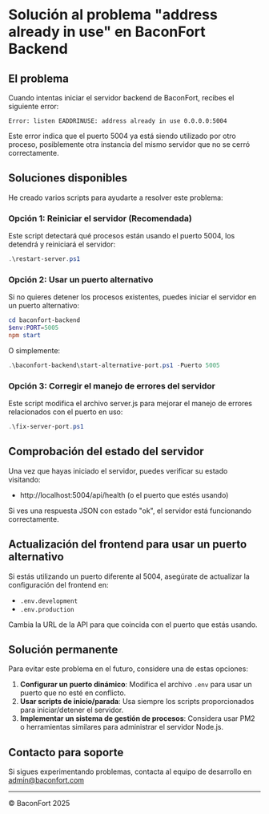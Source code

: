 # Solución al problema "address already in use" en BaconFort Backend

## El problema

Cuando intentas iniciar el servidor backend de BaconFort, recibes el siguiente error:

```
Error: listen EADDRINUSE: address already in use 0.0.0.0:5004
```

Este error indica que el puerto 5004 ya está siendo utilizado por otro proceso, posiblemente otra instancia del mismo servidor que no se cerró correctamente.

## Soluciones disponibles

He creado varios scripts para ayudarte a resolver este problema:

### Opción 1: Reiniciar el servidor (Recomendada)

Este script detectará qué procesos están usando el puerto 5004, los detendrá y reiniciará el servidor:

```powershell
.\restart-server.ps1
```

### Opción 2: Usar un puerto alternativo

Si no quieres detener los procesos existentes, puedes iniciar el servidor en un puerto alternativo:

```powershell
cd baconfort-backend
$env:PORT=5005
npm start
```

O simplemente:

```powershell
.\baconfort-backend\start-alternative-port.ps1 -Puerto 5005
```

### Opción 3: Corregir el manejo de errores del servidor

Este script modifica el archivo server.js para mejorar el manejo de errores relacionados con el puerto en uso:

```powershell
.\fix-server-port.ps1
```

## Comprobación del estado del servidor

Una vez que hayas iniciado el servidor, puedes verificar su estado visitando:

- http://localhost:5004/api/health (o el puerto que estés usando)

Si ves una respuesta JSON con estado "ok", el servidor está funcionando correctamente.

## Actualización del frontend para usar un puerto alternativo

Si estás utilizando un puerto diferente al 5004, asegúrate de actualizar la configuración del frontend en:

- `.env.development`
- `.env.production`

Cambia la URL de la API para que coincida con el puerto que estás usando.

## Solución permanente

Para evitar este problema en el futuro, considere una de estas opciones:

1. **Configurar un puerto dinámico**: Modifica el archivo `.env` para usar un puerto que no esté en conflicto.
2. **Usar scripts de inicio/parada**: Usa siempre los scripts proporcionados para iniciar/detener el servidor.
3. **Implementar un sistema de gestión de procesos**: Considera usar PM2 o herramientas similares para administrar el servidor Node.js.

## Contacto para soporte

Si sigues experimentando problemas, contacta al equipo de desarrollo en admin@baconfort.com

---

© BaconFort 2025
